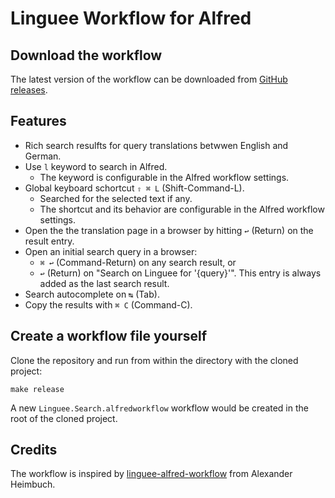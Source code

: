 # Linguee Workflow for Alfred

## Download the workflow

The latest version of the workflow can be downloaded from [GitHub releases](https://github.com/sigito/Linguee-Workflow-for-Alfred/releases).

## Features

* Rich search resulfts for query translations betwwen English and German.
* Use `l` keyword to search in Alfred.
  * The keyword is configurable in the Alfred workflow settings.
* Global keyboard schortcut `⇧ ⌘ L` (Shift-Command-L).
  * Searched for the selected text if any.
  * The shortcut and its behavior are configurable in the Alfred workflow settings.
* Open the the translation page in a browser by hitting `↩` (Return) on the result entry.
* Open an initial search query in a browser:
  * `⌘ ↩` (Command-Return) on any search result, or
  * `↩` (Return) on "Search on Linguee for '{query}'". This entry is always added as the last search result.
* Search autocomplete on `↹` (Tab).
* Copy the results with `⌘ C` (Command-C).

## Create a workflow file yourself

Clone the repository and run from within the directory with the cloned project:
```
make release
```
A new `Linguee.Search.alfredworkflow` workflow would be created in the root of the cloned project.

## Credits

The workflow is inspired by [linguee-alfred-workflow](https://github.com/alexander-heimbuch/linguee-alfred-workflow) from Alexander Heimbuch.
